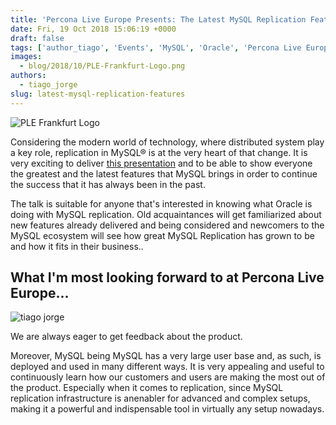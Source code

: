 ```yaml
---
title: 'Percona Live Europe Presents: The Latest MySQL Replication Features'
date: Fri, 19 Oct 2018 15:06:19 +0000
draft: false
tags: ['author_tiago', 'Events', 'MySQL', 'Oracle', 'Percona Live Europe 2018']
images:
  - blog/2018/10/PLE-Frankfurt-Logo.png
authors:
  - tiago_jorge
slug: latest-mysql-replication-features
---
```


![PLE Frankfurt Logo](blog/2018/10/PLE-Frankfurt-Logo.png)

Considering the modern world of technology, where distributed system play a key role, replication in MySQL® is at the very heart of that change. It is very exciting to deliver [this presentation](https://www.percona.com/live/e18/sessions/the-latest-mysql-replication-features) and to be able to show everyone the greatest and the latest features that MySQL brings in order to continue the success that it has always been in the past. 

The talk is suitable for anyone that's interested in knowing what Oracle is doing with MySQL replication. Old acquaintances will get familiarized about new features already delivered and being considered and newcomers to the MySQL ecosystem will see how great MySQL Replication has grown to be and how it fits in their business..

What I'm most looking forward to at Percona Live Europe...
----------------------------------------------------------

![tiago jorge](blog/2018/10/tiago-jorge.jpg)

We are always eager to get feedback about the product. 

Moreover, MySQL being MySQL has a very large user base and, as such, is deployed and used in many different ways. It is very appealing and useful to continuously learn how our customers and users are making the most out of the product. Especially when it comes to replication, since MySQL replication infrastructure is anenabler for advanced and complex setups, making it a powerful and indispensable tool in virtually any setup nowadays.